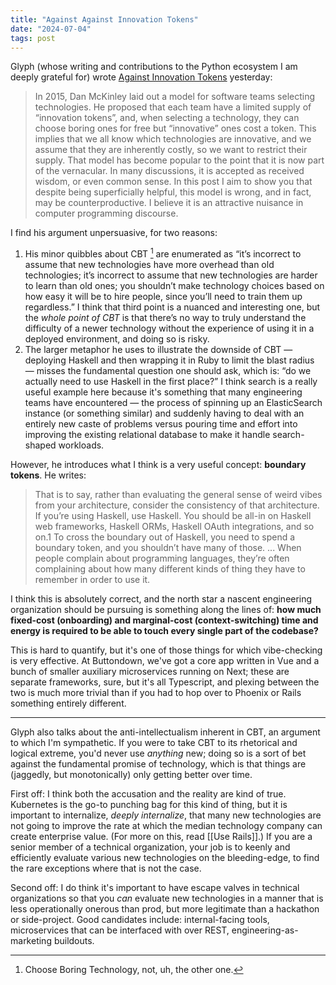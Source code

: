 ```yaml
---
title: "Against Against Innovation Tokens"
date: "2024-07-04"
tags: post
---
```


Glyph (whose writing and contributions to the Python ecosystem I am deeply grateful for) wrote [Against Innovation Tokens](https://blog.glyph.im/2024/07/against-innovation-tokens.html) yesterday:

> In 2015, Dan McKinley laid out a model for software teams selecting technologies. He proposed that each team have a limited supply of “innovation tokens”, and, when selecting a technology, they can choose boring ones for free but “innovative” ones cost a token. This implies that we all know which technologies are innovative, and we assume that they are inherently costly, so we want to restrict their supply. That model has become popular to the point that it is now part of the vernacular. In many discussions, it is accepted as received wisdom, or even common sense. In this post I aim to show you that despite being superficially helpful, this model is wrong, and in fact, may be counterproductive. I believe it is an attractive nuisance in computer programming discourse.

I find his argument unpersuasive, for two reasons:

1. His minor quibbles about CBT [^1] are enumerated as “it’s incorrect to assume that new technologies have more overhead than old technologies; it’s incorrect to assume that new technologies are harder to learn than old ones; you shouldn’t make technology choices based on how easy it will be to hire people, since you’ll need to train them up regardless.” I think that third point is a nuanced and interesting one, but the _whole point of CBT_ is that there’s no way to truly understand the difficulty of a newer technology without the experience of using it in a deployed environment, and doing so is risky.
2. The larger metaphor he uses to illustrate the downside of CBT — deploying Haskell and then wrapping it in Ruby to limit the blast radius — misses the fundamental question one should ask, which is: “do we actually need to use Haskell in the first place?” I think search is a really useful example here because it's something that many engineering teams have encountered — the process of spinning up an ElasticSearch instance (or something similar) and suddenly having to deal with an entirely new caste of problems versus pouring time and effort into improving the existing relational database to make it handle search-shaped workloads.

However, he introduces what I think is a very useful concept: **boundary tokens**. He writes:

> That is to say, rather than evaluating the general sense of weird vibes from your architecture, consider the consistency of that architecture. If you’re using Haskell, use Haskell. You should be all-in on Haskell web frameworks, Haskell ORMs, Haskell OAuth integrations, and so on.1 To cross the boundary out of Haskell, you need to spend a boundary token, and you shouldn’t have many of those. ... When people complain about programming languages, they’re often complaining about how many different kinds of thing they have to remember in order to use it.

I think this is absolutely correct, and the north star a nascent engineering organization should be pursuing is something along the lines of: **how much fixed-cost (onboarding) and marginal-cost (context-switching) time and energy is required to be able to touch every single part of the codebase?**

This is hard to quantify, but it's one of those things for which vibe-checking is very effective. At Buttondown, we've got a core app written in Vue and a bunch of smaller auxiliary microservices running on Next; these are separate frameworks, sure, but it's all Typescript, and plexing between the two is much more trivial than if you had to hop over to Phoenix or Rails something entirely different.

<hr />

Glyph also talks about the anti-intellectualism inherent in CBT, an argument to which I'm sympathetic. If you were to take CBT to its rhetorical and logical extreme, you'd never use _anything_ new; doing so is a sort of bet against the fundamental promise of technology, which is that things are (jaggedly, but monotonically) only getting better over time.

First off: I think both the accusation and the reality are kind of true. Kubernetes is the go-to punching bag for this kind of thing, but it is important to internalize, _deeply internalize_, that many new technologies are not going to improve the rate at which the median technology company can create enterprise value. (For more on this, read [[Use Rails]].) If you are a senior member of a technical organization, your job is to keenly and efficiently evaluate various new technologies on the bleeding-edge, to find the rare exceptions where that is not the case.

Second off: I do think it's important to have escape valves in technical organizations so that you _can_ evaluate new technologies in a manner that is less operationally onerous than prod, but more legitimate than a hackathon or side-project. Good candidates include: internal-facing tools, microservices that can be interfaced with over REST, engineering-as-marketing buildouts.

[^1]: Choose Boring Technology, not, uh, the other one.
